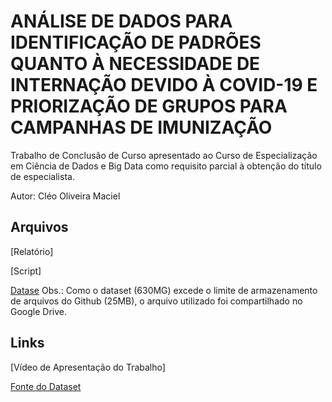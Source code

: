 # ANÁLISE DE DADOS PARA IDENTIFICAÇÃO DE PADRÕES QUANTO À NECESSIDADE DE INTERNAÇÃO DEVIDO À COVID-19 E PRIORIZAÇÃO DE GRUPOS PARA CAMPANHAS DE IMUNIZAÇÃO

Trabalho de Conclusão de Curso apresentado ao Curso de Especialização em Ciência de Dados e Big Data como requisito parcial à obtenção do título de especialista.

Autor: Cléo Oliveira Maciel

## Arquivos
[Relatório]

[Script]

[Datase](https://drive.google.com/drive/folders/12ZgRfxsqpI6UiVtJVs6b4PxH9lJpZT12?usp=sharing)
Obs.: Como o dataset (630MG) excede o limite de armazenamento de arquivos do Github (25MB), o arquivo utilizado foi compartilhado no Google Drive.

## Links
[Vídeo de Apresentação do Trabalho]

[Fonte do Dataset](https://opendatasus.saude.gov.br/nl/dataset/bd-srag-2020)
